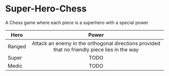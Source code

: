 # Super-Hero-Chess
A Chess game where each piece is a superhero with a special power

| Hero        | Power
| ------------- |:-------------:
| Ranged      | Attack an enemy in the orthogonal directions provided that no friendly piece lies in the way
| Super      | TODO     
| Medic | TODO     
